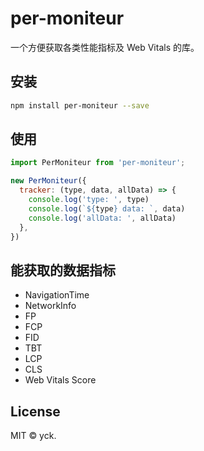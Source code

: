 # per-moniteur

一个方便获取各类性能指标及 Web Vitals 的库。

## 安装

```bash
npm install per-moniteur --save
```

## 使用

```js
import PerMoniteur from 'per-moniteur';

new PerMoniteur({
  tracker: (type, data, allData) => {
    console.log('type: ', type)
    console.log(`${type} data: `, data)
    console.log('allData: ', allData)
  },
})
```

## 能获取的数据指标

- NavigationTime
- NetworkInfo
- FP
- FCP
- FID
- TBT
- LCP
- CLS
- Web Vitals Score

## License

MIT © yck.